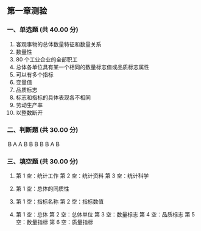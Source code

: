 ## 第一章测验

### 一、单选题 (共 40.00 分)

1. 客观事物的总体数量特征和数量关系
2. 数量性
3. 80 个工业企业的全部职工
4. 总体各单位具有某一个相同的数量标志值或品质标志属性
5. 可以有多个指标
6. 变量值
7. 品质标志
8. 标志和指标的具体表现各不相同
9. 劳动生产率
10. 以整数断开

### 二、判断题 (共 30.00 分)

ＢＡＡＢＢＢＢＢＡＢ

### 三、填空题 (共 30.00 分)

1. 第 1 空：统计工作
   第 2 空：统计资料
   第 3 空：统计科学

2. 第 1 空：总体的同质性

3. 第 1 空：指标名称
   第 2 空：指标数值

4. 第 1 空：总体
   第 2 空：总体单位
   第 3 空：数量标志
   第 4 空：品质标志
   第 5 空：数量指标
   第 6 空：质量指标
